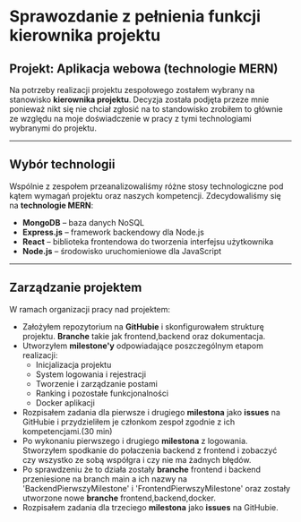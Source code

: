# Sprawozdanie z pełnienia funkcji kierownika projektu

## Projekt: Aplikacja webowa (technologie MERN)

Na potrzeby realizacji projektu zespołowego zostałem wybrany na stanowisko **kierownika projektu**. Decyzja została podjęta przeze mnie
ponieważ nikt się nie chciał zgłosić na to standowisko zrobiłem to głównie ze względu na moje doświadczenie w pracy z tymi technologiami wybranymi do projektu.

---

## Wybór technologii

Wspólnie z zespołem przeanalizowaliśmy różne stosy technologiczne pod kątem wymagań projektu oraz naszych kompetencji. Zdecydowaliśmy się na **technologie MERN**:

- **MongoDB** – baza danych NoSQL
- **Express.js** – framework backendowy dla Node.js
- **React** – biblioteka frontendowa do tworzenia interfejsu użytkownika
- **Node.js** – środowisko uruchomieniowe dla JavaScript

---

## Zarządzanie projektem

W ramach organizacji pracy nad projektem:

- Założyłem repozytorium na **GitHubie** i skonfigurowałem strukturę projektu. **Branche** takie jak frontend,backend oraz dokumentacja.
- Utworzyłem **milestone'y** odpowiadające poszczególnym etapom realizacji:
  - Inicjalizacja projektu
  - System logowania i rejestracji
  - Tworzenie i zarządzanie postami
  - Ranking i pozostałe funkcjonalności
  - Docker aplikacji
- Rozpisałem zadania dla pierwsze i drugiego **milestona** jako **issues** na GitHubie i przydzieliłem je członkom zespoł zgodnie z ich kompetencjami.(30 min)
- Po wykonaniu pierwszego i drugiego **milestona** z logowania. Stworzyłem spodkanie do połaczenia backend z frontend i zobaczyć czy wszystko ze sobą współgra i czy nie ma żadnych błędów.
- Po sprawdzeniu że to działa zostały **branche** frontend i backend przeniesione na branch main a ich nazwy na 'BackendPierwszyMilestone' i 'FrontendPierwszyMilestone' oraz zostały utworzone nowe **branche** frontend,backend,docker.
- Rozpisałem zadania dla trzeciego **milestona** jako **issues** na GitHubie.
